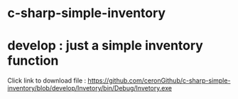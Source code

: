 # c-sharp-simple-inventory

# develop : just a simple inventory function
Click link to download file : https://github.com/ceronGithub/c-sharp-simple-inventory/blob/develop/Invetory/bin/Debug/Invetory.exe

